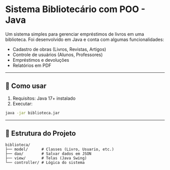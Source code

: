 # Sistema Bibliotecário com POO - Java
Um sistema simples para gerenciar empréstimos de livros em uma biblioteca. Foi desenvolvido em Java e conta com algumas funcionalidades:
- Cadastro de obras (Livros, Revistas, Artigos)
- Controle de usuários (Alunos, Professores)
- Empréstimos e devoluções
- Relatórios em PDF

---

## 🚀 Como usar
1. Requisitos: Java 17+ instalado
2. Executar:
```bash
java -jar biblioteca.jar
```

---

## 📂 Estrutura do Projeto
```text
biblioteca/  
├── model/      # Classes (Livro, Usuario, etc.)  
├── dao/        # Salvar dados em JSON  
├── view/       # Telas (Java Swing)  
└── controller/ # Lógica do sistema  
```

